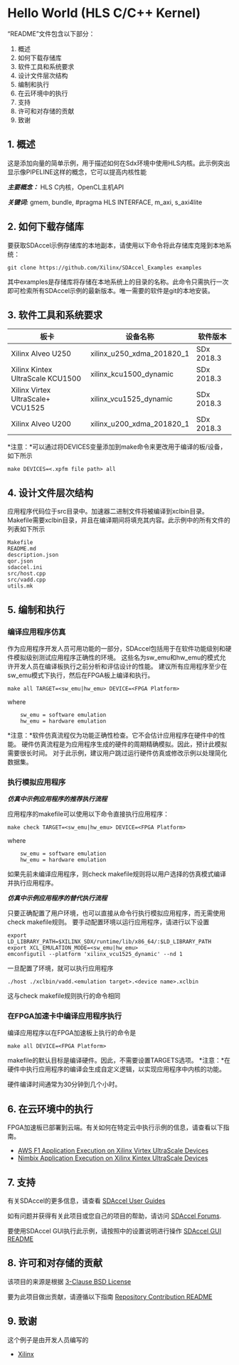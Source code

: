 Hello World (HLS C/C++ Kernel)
======================

“README”文件包含以下部分：

1. 概述
2. 如何下载存储库
3. 软件工具和系统要求
4. 设计文件层次结构
5. 编制和执行
6. 在云环境中的执行
7. 支持
8. 许可和对存储的贡献
9. 致谢


## 1. 概述
这是添加向量的简单示例，用于描述如何在Sdx环境中使用HLS内核。此示例突出显示像PIPELINE这样的概念，它可以提高内核性能

***主要概念：*** HLS C内核，OpenCL主机API

***关键词:*** gmem, bundle, #pragma HLS INTERFACE, m_axi, s_axi4lite

## 2. 如何下载存储库
要获取SDAccel示例存储库的本地副本，请使用以下命令将此存储库克隆到本地系统：
```
git clone https://github.com/Xilinx/SDAccel_Examples examples
```
其中examples是存储库将存储在本地系统上的目录的名称。此命令只需执行一次即可检索所有SDAccel示例的最新版本。唯一需要的软件是git的本地安装。

## 3. 软件工具和系统要求
板卡  | 设备名称     | 软件版本
------|-------------|-----------------
Xilinx Alveo U250|xilinx_u250_xdma_201820_1|SDx 2018.3
Xilinx Kintex UltraScale KCU1500|xilinx_kcu1500_dynamic|SDx 2018.3
Xilinx Virtex UltraScale+ VCU1525|xilinx_vcu1525_dynamic|SDx 2018.3
Xilinx Alveo U200|xilinx_u200_xdma_201820_1|SDx 2018.3


*注意：*可以通过将DEVICES变量添加到make命令来更改用于编译的板/设备，如下所示
```
make DEVICES=<.xpfm file path> all
```
## 4. 设计文件层次结构
应用程序代码位于src目录中。加速器二进制文件将被编译到xclbin目录。 Makefile需要xclbin目录，并且在编译期间将填充其内容。此示例中的所有文件的列表如下所示

```
Makefile
README.md
description.json
qor.json
sdaccel.ini
src/host.cpp
src/vadd.cpp
utils.mk
```

## 5. 编制和执行
### 编译应用程序仿真
作为应用程序开发人员可用功能的一部分，SDAccel包括用于在软件功能级别和硬件模拟级别测试应用程序正确性的环境。
这些名为sw_emu和hw_emu的模式允许开发人员在编译板执行之前分析和评估设计的性能。
建议所有应用程序至少在sw_emu模式下执行，然后在FPGA板上编译和执行。
```
make all TARGET=<sw_emu|hw_emu> DEVICE=<FPGA Platform>
```
where
```
	sw_emu = software emulation
	hw_emu = hardware emulation
```

*注意：*软件仿真流程仅为功能正确性检查。它不会估计应用程序在硬件中的性能。
硬件仿真流程是为应用程序生成的硬件的周期精确模拟。因此，预计此模拟需要很长时间。
对于此示例，建议用户跳过运行硬件仿真或修改示例以处理简化数据集。
### 执行模拟应用程序 
***仿真中示例应用程序的推荐执行流程*** 

应用程序的makefile可以使用以下命令直接执行应用程序：
```
make check TARGET=<sw_emu|hw_emu> DEVICE=<FPGA Platform>

```
where
```
	sw_emu = software emulation
	hw_emu = hardware emulation
```
如果先前未编译应用程序，则check makefile规则将以用户选择的仿真模式编译并执行应用程序。

***仿真中示例应用程序的替代执行流程*** 

只要正确配置了用户环境，也可以直接从命令行执行模拟应用程序，而无需使用check makefile规则。
要手动配置环境以运行应用程序，请进行以下设置
```
export LD_LIBRARY_PATH=$XILINX_SDX/runtime/lib/x86_64/:$LD_LIBRARY_PATH
export XCL_EMULATION_MODE=<sw_emu|hw_emu>
emconfigutil --platform 'xilinx_vcu1525_dynamic' --nd 1
```
一旦配置了环境，就可以执行应用程序
```
./host ./xclbin/vadd.<emulation target>.<device name>.xclbin
```
这与check makefile规则执行的命令相同
### 在FPGA加速卡中编译应用程序执行
编译应用程序以在FPGA加速板上执行的命令是
```
make all DEVICE=<FPGA Platform>
```
makefile的默认目标是编译硬件。因此，不需要设置TARGETS选项。
*注意：*在硬件中执行应用程序的编译会生成自定义逻辑，以实现应用程序中内核的功能。

硬件编译时间通常为30分钟到几个小时。

## 6. 在云环境中的执行
FPGA加速板已部署到云端。有关如何在特定云中执行示例的信息，请查看以下指南。
* [AWS F1 Application Execution on Xilinx Virtex UltraScale Devices]
* [Nimbix Application Execution on Xilinx Kintex UltraScale Devices]


## 7. 支持
有关SDAccel的更多信息，请查看 [SDAccel User Guides][]

如有问题并获得有关此项目或您自己的项目的帮助，请访问 [SDAccel Forums][].

要使用SDAccel GUI执行此示例，请按照中的设置说明进行操作 [SDAccel GUI README][]


## 8. 许可和对存储的贡献
该项目的来源是根据 [3-Clause BSD License][]

要为此项目做出贡献，请遵循以下指南 [Repository Contribution README][]

## 9. 致谢
这个例子是由开发人员编写的
- [Xilinx](http://www.xilinx.com)

[3-Clause BSD License]: ../../../LICENSE.txt
[SDAccel Forums]: https://forums.xilinx.com/t5/SDAccel/bd-p/SDx
[SDAccel User Guides]: http://www.xilinx.com/support/documentation-navigation/development-tools/software-development/sdaccel.html?resultsTablePreSelect=documenttype:SeeAll#documentation
[Nimbix Getting Started Guide]: http://www.xilinx.com/support/documentation/sw_manuals/xilinx2016_2/ug1240-sdaccel-nimbix-getting-started.pdf
[Walkthrough Video]: http://bcove.me/6pp0o482
[Nimbix Application Submission README]: ../../../utility/nimbix/README.md
[Repository Contribution README]: ../../../CONTRIBUTING.md
[SDaccel GUI README]: ../../../GUIREADME.md
[AWS F1 Application Execution on Xilinx Virtex UltraScale Devices]: https://github.com/aws/aws-fpga/blob/master/SDAccel/README.md
[Nimbix Application Execution on Xilinx Kintex UltraScale Devices]: ../../../utility/nimbix/README.md
